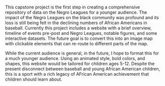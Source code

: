 This capstone project is the first step in creating a comprehensive repository of data on the Negro Leagues for a younger audience. The impact of the Negro Leagues on the black community was profound and its loss is still being felt in the declining numbers of African Americans in baseball. Currently this project includes a website with a brief overview, timeline of events pre-post and Negro Leagues, notable figures, and some interactive datasets. The future goal is to convert this into an image map with clickable elements that can re-route to different parts of the map.

While the current audience is general, in the future, I hope to format this for a much younger audience. Using an animated style, bold colors, and shapes, this website would be tailored for children ages 5-12. Despite the present disconnect between baseball and young African American children, this is a sport with a rich legacy of AFrican American achievement that children should learn about. 



